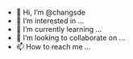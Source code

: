 - 👋 Hi, I’m @changsde
- 👀 I’m interested in ...
- 🌱 I’m currently learning ...
- 💞️ I’m looking to collaborate on ...
- 📫 How to reach me ...

<!---
changsde/changsde is a ✨ special ✨ repository because its `README.md` (this file) appears on your GitHub profile.
You can click the Preview link to take a look at your changes.
--->
